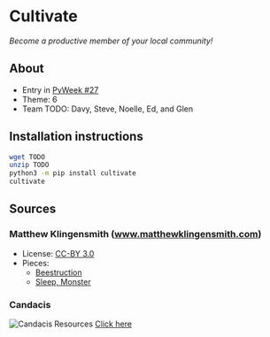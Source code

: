# Cultivate

_Become a productive member of your local community!_

## About

* Entry in [PyWeek #27](https://pyweek.org/27/)
* Theme: 6
* Team TODO: Davy, Steve, Noelle, Ed, and Glen

## Installation instructions

```bash
wget TODO
unzip TODO
python3 -m pip install cultivate
cultivate
```

## Sources

### Matthew Klingensmith (www.matthewklingensmith.com)

* License: [CC-BY 3.0](https://creativecommons.org/licenses/by/3.0/)
* Pieces:
    * [Beestruction](cultivate/assets/music/beeball.ogg)
    * [Sleep, Monster](cultivate/assets/music/padawan.ogg)

### Candacis
![Candacis Resources](https://www.dropbox.com/s/zjkpej0j6pykbno/bigheader_resources.png?raw=1)
[Click here](https://forums.rpgmakerweb.com/index.php?threads/candacis-resources.19694/)